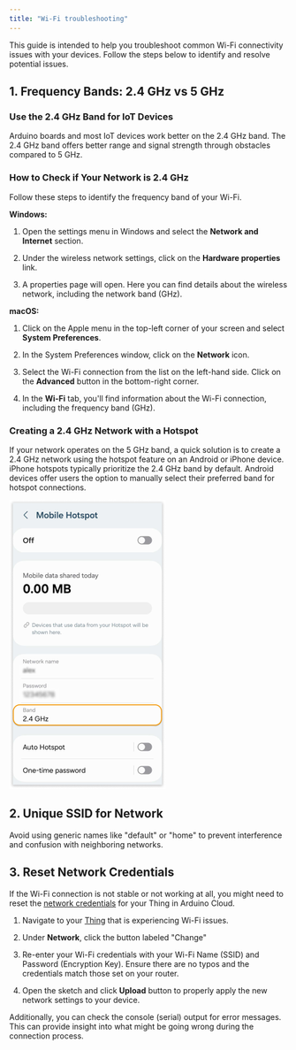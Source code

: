```yaml
---
title: "Wi-Fi troubleshooting"
---
```


This guide is intended to help you troubleshoot common Wi-Fi connectivity issues with your devices. Follow the steps below to identify and resolve potential issues.

## 1. Frequency Bands: 2.4 GHz vs 5 GHz

### Use the 2.4 GHz Band for IoT Devices

Arduino boards and most IoT devices work better on the 2.4 GHz band. The 2.4 GHz band offers better range and signal strength through obstacles compared to 5 GHz.

### How to Check if Your Network is 2.4 GHz

Follow these steps to identify the frequency band of your Wi-Fi.

**Windows:**

1. Open the settings menu in Windows and select the **Network and Internet** section.

1. Under the wireless network settings, click on the **Hardware properties** link.

1. A properties page will open. Here you can find details about the wireless network, including the network band (GHz).

**macOS:**

1. Click on the Apple menu in the top-left corner of your screen and select **System Preferences**.

1. In the System Preferences window, click on the **Network** icon.

1. Select the Wi-Fi connection from the list on the left-hand side. Click on the **Advanced** button in the bottom-right corner.

1. In the **Wi-Fi** tab, you'll find information about the Wi-Fi connection, including the frequency band (GHz).

### Creating a 2.4 GHz Network with a Hotspot

If your network operates on the 5 GHz band, a quick solution is to create a 2.4 GHz network using the hotspot feature on an Android or iPhone device. iPhone hotspots typically prioritize the 2.4 GHz band by default. Android devices offer users the option to manually select their preferred band for hotspot connections.

![Andriod hotspot settings page](img/Andriod_hotspot_settings.png)

## 2. Unique SSID for Network

Avoid using generic names like "default" or "home" to prevent interference and confusion with neighboring networks.

## 3. Reset Network Credentials

If the Wi-Fi connection is not stable or not working at all, you might need to reset the [network credentials](https://support.arduino.cc/hc/en-us/articles/360016495559-Add-and-connect-a-device-to-Arduino-Cloud#:~:text=Click%20the%20Network,adding%20the%20device) for your Thing in Arduino Cloud.

1. Navigate to your [Thing](https://app.arduino.cc/things) that is experiencing Wi-Fi issues.

1. Under **Network**, click the button labeled "Change"

1. Re-enter your Wi-Fi credentials with your Wi-Fi Name (SSID) and Password (Encryption Key). Ensure there are no typos and the credentials match those set on your router.

1. Open the sketch and click **Upload** button to properly apply the new network settings to your device.

Additionally, you can check the console (serial) output for error messages. This can provide insight into what might be going wrong during the connection process.
